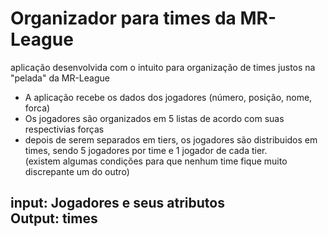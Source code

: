 <h1> Organizador para times da MR-League</h1>

<p>aplicação desenvolvida com o intuito para organização de times justos na "pelada" da MR-League</p>

<ul>
  <li> A aplicação recebe os dados dos jogadores (número, posição, nome, forca)</li>
  <li> Os jogadores são organizados em 5 listas de acordo com suas respectivias forças</li>
  <li> depois de serem separados em tiers, os jogadores são distribuidos em times, sendo 5 jogadores por time e 1 jogador de cada tier. <br>
  (existem algumas condições para que nenhum time fique muito discrepante um do outro)</li>
</ul>
  
  <h2> input: Jogadores e seus atributos <br> Output: times </h2>
